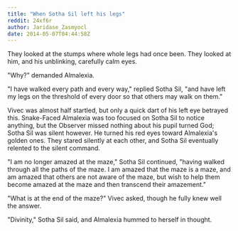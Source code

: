 ```yaml
---
title: "When Sotha Sil left his legs"
reddit: 24xf6r
author: Jaridase_Zasmyocl
date: 2014-05-07T04:44:58Z
---
```


They looked at the stumps where whole legs had once been. They looked at him, and his unblinking, carefully calm eyes.

"Why?" demanded Almalexia.

"I have walked every path and every way," replied Sotha Sil, "and have left my legs on the threshold of every door so that others may walk on them." 

Vivec was almost half startled, but only a quick dart of his left eye betrayed this. Snake-Faced Almalexia was too focused on Sotha Sil to notice anything, but the Observer missed nothing about his pupil turned God; Sotha Sil was silent however. He turned his red eyes toward Almalexia's golden ones. They stared silently at each other, and Sotha Sil eventually relented to the silent command.

"I am no longer amazed at the maze," Sotha Sil continued, "having walked through all the paths of the maze. I am amazed that the maze is a maze, and am amazed that others are not aware of the maze, but wish to help them become amazed at the maze and then transcend their amazement."

"What is at the end of the maze?" Vivec asked, though he fully knew well the answer. 

"Divinity," Sotha Sil said, and Almalexia hummed to herself in thought.
